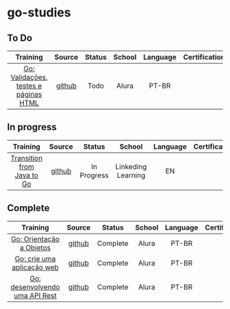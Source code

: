 # go-studies

## To Do

| **Training** 	| **Source** 	| **Status** 	| **School** 	| **Language** 	| **Certification** |
|:------------:	|:----------:	|:----------:	|:---------------:|:---------------:|:---------------:|
|[Go: Validações, testes e páginas HTML](https://www.alura.com.br/curso-online-go-validacoes-testes-paginas-html)|[github](https://github.com/pedro-hos/go-studies/tree/main/alura-course/go-validacoes/api_rest_gin_go)| Todo |Alura| PT-BR | |

## In progress

| **Training** 	| **Source** 	| **Status** 	| **School** 	| **Language** 	| **Certification** |
|:------------:	|:----------:	|:----------:	|:---------------:|:---------------:|:---------------:|
|[Transition from Java to Go](https://www.linkedin.com/learning/transition-from-java-to-go)|[github](https://github.com/pedro-hos/go-studies/tree/main/java-to-go)| In Progress|Linkeding Learning| EN | |

## Complete

| **Training** 	| **Source** 	| **Status** 	| **School** 	| **Language** 	| **Certification** |
|:------------:	|:----------:	|:----------:	|:---------------:|:---------------:|:---------------:|
|[Go: Orientação a Objetos](https://www.alura.com.br/curso-online-go-lang-oo)|[github](https://github.com/pedro-hos/go-studies/tree/main/alura-course/go-api/api-go-rest)| Complete |Alura| PT-BR | |
|[Go: crie uma aplicação web](https://www.alura.com.br/curso-online-go-lang-web)|[github](https://github.com/pedro-hos/go-studies/tree/main/alura-course/go-web/loja)| Complete |Alura| PT-BR | |
|[Go: desenvolvendo uma API Rest](https://www.alura.com.br/curso-online-go-desenvolvendo-api-rest)|[github](https://github.com/pedro-hos/go-studies/tree/main/alura-course/go-oo)| Complete |Alura| PT-BR | |
